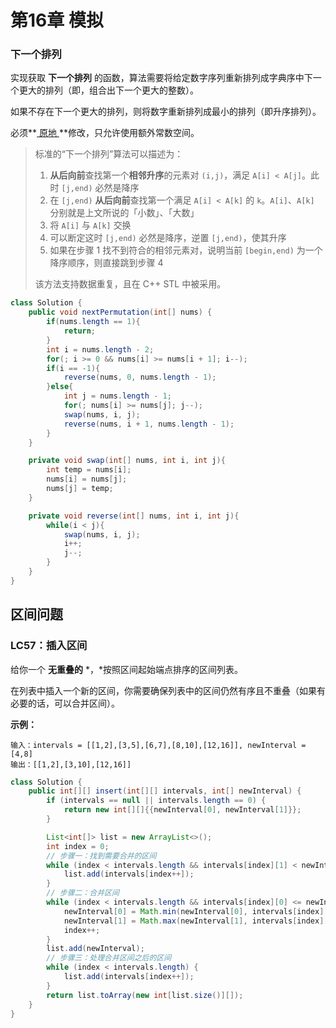 # 第16章 模拟
### 下一个排列

实现获取 **下一个排列** 的函数，算法需要将给定数字序列重新排列成字典序中下一个更大的排列（即，组合出下一个更大的整数）。

如果不存在下一个更大的排列，则将数字重新排列成最小的排列（即升序排列）。

必须**[ 原地 ](https://baike.baidu.com/item/原地算法)**修改，只允许使用额外常数空间。

> 标准的“下一个排列”算法可以描述为：
>
> 1. **从后向前**查找第一个**相邻升序**的元素对 `(i,j)`，满足 `A[i] < A[j]`。此时 `[j,end)` 必然是降序
> 2. 在 `[j,end)` **从后向前**查找第一个满足 `A[i] < A[k]` 的 `k`。`A[i]`、`A[k]` 分别就是上文所说的「小数」、「大数」
> 3. 将 `A[i]` 与 `A[k]` 交换
> 4. 可以断定这时 `[j,end)` 必然是降序，逆置 `[j,end)`，使其升序
> 5. 如果在步骤 1 找不到符合的相邻元素对，说明当前 `[begin,end)` 为一个降序顺序，则直接跳到步骤 4
>
> 该方法支持数据重复，且在 C++ STL 中被采用。



```java
class Solution {
    public void nextPermutation(int[] nums) {
        if(nums.length == 1){
            return;
        }
        int i = nums.length - 2;
        for(; i >= 0 && nums[i] >= nums[i + 1]; i--);
        if(i == -1){
            reverse(nums, 0, nums.length - 1);
        }else{
            int j = nums.length - 1;
            for(; nums[i] >= nums[j]; j--);
            swap(nums, i, j);
            reverse(nums, i + 1, nums.length - 1);
        }
    }

    private void swap(int[] nums, int i, int j){
        int temp = nums[i];
        nums[i] = nums[j];
        nums[j] = temp;
    }

    private void reverse(int[] nums, int i, int j){
        while(i < j){
            swap(nums, i, j);
            i++;
            j--;
        }
    }
}
```



## 区间问题

### LC57：插入区间

给你一个 **无重叠的** *，*按照区间起始端点排序的区间列表。

在列表中插入一个新的区间，你需要确保列表中的区间仍然有序且不重叠（如果有必要的话，可以合并区间）。

**示例：**

```
输入：intervals = [[1,2],[3,5],[6,7],[8,10],[12,16]], newInterval = [4,8]
输出：[[1,2],[3,10],[12,16]]
```



```java
class Solution {
    public int[][] insert(int[][] intervals, int[] newInterval) {
        if (intervals == null || intervals.length == 0) {
            return new int[][]{{newInterval[0], newInterval[1]}};
        }

        List<int[]> list = new ArrayList<>();
        int index = 0;
        // 步骤一：找到需要合并的区间
        while (index < intervals.length && intervals[index][1] < newInterval[0]) {
            list.add(intervals[index++]);
        }
        // 步骤二：合并区间
        while (index < intervals.length && intervals[index][0] <= newInterval[1]) {
            newInterval[0] = Math.min(newInterval[0], intervals[index][0]);
            newInterval[1] = Math.max(newInterval[1], intervals[index][1]);
            index++;
        }
        list.add(newInterval);
        // 步骤三：处理合并区间之后的区间
        while (index < intervals.length) {
            list.add(intervals[index++]);
        }
        return list.toArray(new int[list.size()][]);
    }
}
```
